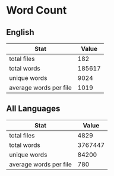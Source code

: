 # Word Count

## English

Stat | Value
---- | -----
total files | 182
total words | 185617
unique words | 9024
average words per file | 1019

## All Languages

Stat | Value
---- | -----
total files | 4829
total words | 3767447
unique words | 84200
average words per file | 780
